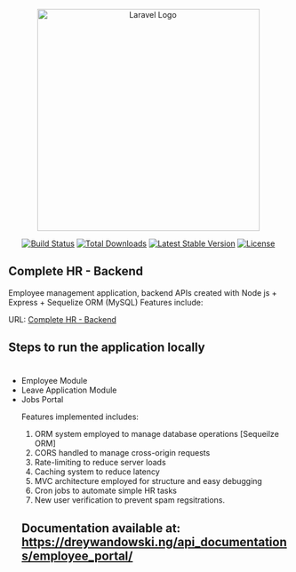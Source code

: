 <p align="center"><a href="https://laravel.com" target="_blank"><img src="https://raw.githubusercontent.com/laravel/art/master/logo-lockup/5%20SVG/2%20CMYK/1%20Full%20Color/laravel-logolockup-cmyk-red.svg" width="400" alt="Laravel Logo"></a></p>

<p align="center">
<a href="https://github.com/laravel/framework/actions"><img src="https://github.com/laravel/framework/workflows/tests/badge.svg" alt="Build Status"></a>
<a href="https://packagist.org/packages/laravel/framework"><img src="https://img.shields.io/packagist/dt/laravel/framework" alt="Total Downloads"></a>
<a href="https://packagist.org/packages/laravel/framework"><img src="https://img.shields.io/packagist/v/laravel/framework" alt="Latest Stable Version"></a>
<a href="https://packagist.org/packages/laravel/framework"><img src="https://img.shields.io/packagist/l/laravel/framework" alt="License"></a>
</p>

##  Complete HR - Backend

Employee management application, backend APIs created with Node js + Express + Sequelize ORM (MySQL)
 Features include:

URL: <a href="http://employee.dreywandowski.ng/api"> Complete HR - Backend </a>

## Steps to run the application locally

# 
<ul>
<li> Employee Module</li>
<li> Leave Application Module</li>
<li> Jobs Portal </li>
</ol>

Features implemented includes:
1. ORM system employed to manage database operations [Sequeilze ORM]
2. CORS handled to manage cross-origin requests
3. Rate-limiting to reduce server loads 
4. Caching system to reduce latency
5. MVC architecture employed for structure and easy debugging
6. Cron jobs to automate simple HR tasks
7. New user verification to prevent spam regsitrations.

## Documentation available at: https://dreywandowski.ng/api_documentations/employee_portal/

